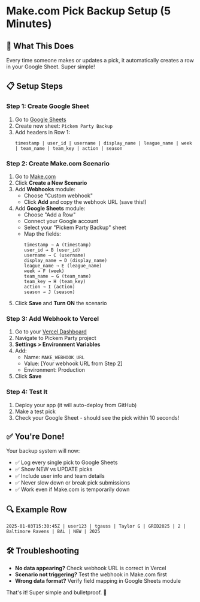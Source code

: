 # Make.com Pick Backup Setup (5 Minutes)

## 🎯 What This Does
Every time someone makes or updates a pick, it automatically creates a row in your Google Sheet. Super simple!

## 📋 Setup Steps

### Step 1: Create Google Sheet
1. Go to [Google Sheets](https://sheets.google.com)
2. Create new sheet: `Pickem Party Backup`
3. Add headers in Row 1:
   ```
   timestamp | user_id | username | display_name | league_name | week | team_name | team_key | action | season
   ```

### Step 2: Create Make.com Scenario
1. Go to [Make.com](https://make.com)
2. Click **Create a New Scenario**
3. Add **Webhooks** module:
   - Choose "Custom webhook" 
   - Click **Add** and copy the webhook URL (save this!)
4. Add **Google Sheets** module:
   - Choose "Add a Row"
   - Connect your Google account
   - Select your "Pickem Party Backup" sheet
   - Map the fields:
     ```
     timestamp → A (timestamp)
     user_id → B (user_id)
     username → C (username)
     display_name → D (display_name)
     league_name → E (league_name)
     week → F (week)
     team_name → G (team_name)
     team_key → H (team_key)
     action → I (action)
     season → J (season)
     ```
5. Click **Save** and **Turn ON** the scenario

### Step 3: Add Webhook to Vercel
1. Go to your [Vercel Dashboard](https://vercel.com)
2. Navigate to Pickem Party project
3. **Settings > Environment Variables**
4. Add:
   - Name: `MAKE_WEBHOOK_URL`
   - Value: [Your webhook URL from Step 2]
   - Environment: Production
5. Click **Save**

### Step 4: Test It
1. Deploy your app (it will auto-deploy from GitHub)
2. Make a test pick
3. Check your Google Sheet - should see the pick within 10 seconds!

## ✅ You're Done!

Your backup system will now:
- ✅ Log every single pick to Google Sheets
- ✅ Show NEW vs UPDATE picks
- ✅ Include user info and team details
- ✅ Never slow down or break pick submissions
- ✅ Work even if Make.com is temporarily down

## 🔍 Example Row
```
2025-01-03T15:30:45Z | user123 | tgauss | Taylor G | GRID2025 | 2 | Baltimore Ravens | BAL | NEW | 2025
```

## 🛠 Troubleshooting
- **No data appearing?** Check webhook URL is correct in Vercel
- **Scenario not triggering?** Test the webhook in Make.com first
- **Wrong data format?** Verify field mapping in Google Sheets module

That's it! Super simple and bulletproof. 🚀